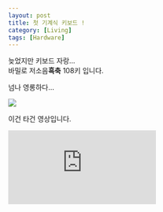 ```yaml
---
layout: post
title: 첫 기계식 키보드 ! 
category: [Living]
tags: [Hardware]
---
```


늦었지만 키보드 자랑...  
바밀로 저소음**흑축** 108키 입니다.  

넘나 영롱하다...

<img src='https://kkkjerry.github.io/public/img/keyboard/vamilo.png'>


이건 타건 영상입니다.  

<iframe class="youtube" src='https://kkkjerry.github.io/public/img/keyboard/vamilo.mp4'  
 frameborder="0" allow="autoplay; encrypted-media" allowfullscreen></iframe>  
